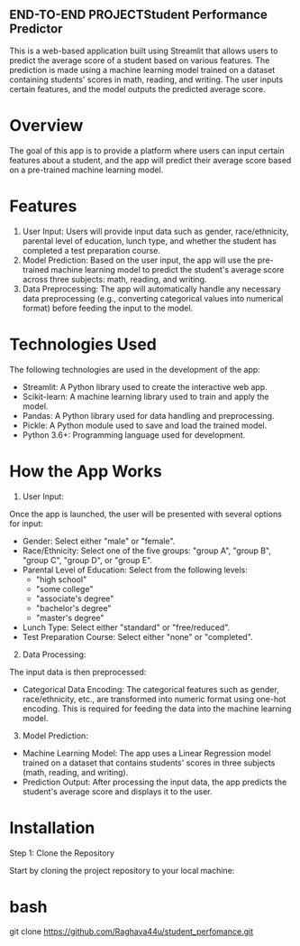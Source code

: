 ## END-TO-END PROJECTStudent Performance Predictor

This is a web-based application built using Streamlit that allows users to predict the average score of a student based on various features. The prediction is made using a machine learning model trained on a dataset containing students' scores in math, reading, and writing. The user inputs certain features, and the model outputs the predicted average score.

# Overview

The goal of this app is to provide a platform where users can input certain features about a student, and the app will predict their average score based on a pre-trained machine learning model.

# Features

1. User Input: Users will provide input data such as gender, race/ethnicity, parental level of education, lunch type, and whether the student has completed a test preparation course.
2. Model Prediction: Based on the user input, the app will use the pre-trained machine learning model to predict the student's average score across three subjects: math, reading, and writing.
3. Data Preprocessing: The app will automatically handle any necessary data preprocessing (e.g., converting categorical values into numerical format) before feeding the input to the model.

# Technologies Used

The following technologies are used in the development of the app:

- Streamlit: A Python library used to create the interactive web app.
- Scikit-learn: A machine learning library used to train and apply the model.
- Pandas: A Python library used for data handling and preprocessing.
- Pickle: A Python module used to save and load the trained model.
- Python 3.6+: Programming language used for development.

# How the App Works

1. User Input:

Once the app is launched, the user will be presented with several options for input:

- Gender: Select either "male" or "female".
- Race/Ethnicity: Select one of the five groups: "group A", "group B", "group C", "group D", or "group E".
- Parental Level of Education: Select from the following levels:
  - "high school"
  - "some college"
  - "associate's degree"
  - "bachelor's degree"
  - "master's degree"
- Lunch Type: Select either "standard" or "free/reduced".
- Test Preparation Course: Select either "none" or "completed".

2. Data Processing:

The input data is then preprocessed:

- Categorical Data Encoding: The categorical features such as gender, race/ethnicity, etc., are transformed into numeric format using one-hot encoding. This is required for feeding the data into the machine learning model.

3. Model Prediction:

- Machine Learning Model: The app uses a Linear Regression model trained on a dataset that contains students' scores in three subjects (math, reading, and writing).
- Prediction Output: After processing the input data, the app predicts the student's average score and displays it to the user.

# Installation

Step 1: Clone the Repository

Start by cloning the project repository to your local machine:

# bash
git clone https://github.com/Raghava44u/student_perfomance.git

